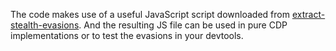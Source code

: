 The code makes use of a useful JavaScript script downloaded from [extract-stealth-evasions](https://github.com/berstend/puppeteer-extra/tree/master/packages/extract-stealth-evasions).
And the resulting JS file can be used in pure CDP implementations or to test the evasions in your devtools.
